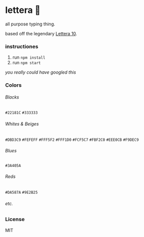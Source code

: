 lettera :fax:
============
all purpose typing thing.

based off the legendary [Lettera 10](https://it.wikipedia.org/wiki/Olivetti_Lettera_10).

### instructiones

1. run `npm install`
2. run `npm start`

*you really could have googled this*

### Colors
###### Blacks
`#22181C`
`#333333`

###### Whites & Beiges
`#DBD3C9`
`#FEFEFF`
`#FFF5F2`
`#FFF1D0`
`#FCF5C7`
`#FBF2C0`
`#EEE0CB`
`#F9DEC9`

###### Blues
`#3A405A`

###### Reds
`#DA587A`
`#9E2B25`

###### etc.





### License

MIT

